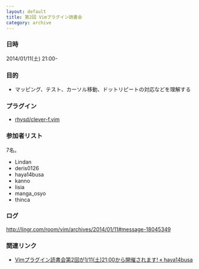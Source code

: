 ```yaml
---
layout: default
title: 第2回 Vimプラグイン読書会
category: archive
---
```


### 日時
2014/01/11(土) 21:00-

### 目的

- マッピング、テスト、カーソル移動、ドットリピートの対応などを理解する

### プラグイン

- [rhysd/clever-f.vim](https://github.com/rhysd/clever-f.vim/tree/04d828502a474909440ce0ddaad95ffe738fdbab)

### 参加者リスト
7名。

- Lindan
- deris0126
- haya14busa
- kanno
- lisia
- manga\_osyo
- thinca

### ログ
<http://lingr.com/room/vim/archives/2014/01/11#message-18045349>

### 関連リンク
- [Vimプラグイン読書会第2回が1/11(土)21:00から開催されます! « haya14busa](http://haya14busa.com/preparation_of_reading_vim_plugin_02/)

